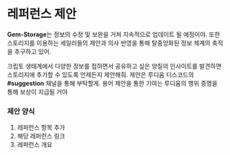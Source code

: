# 레퍼런스 제안

**Gem-Storage**는 정보의 수정 및 보완을 거쳐 지속적으로 업데이트 될 예정이야. 또한 스토리지를 이용하는 세일러들의 제안과 의사 반영을 통해 탈중앙화된 정보 체계의 축적을 추구하고 있어.

크립토 생태계에서 다양한 정보를 접하면서 공유하고 싶은 양질의 인사이트를 발견하면 스토리지에 추가할 수 있도록 언제든지 제안해줘. 제안은 루디움 디스코드의 **#suggestion** 채널을 통해 부탁할게. 용어 제안을 통한 기여는 루디움의 행위 증명을 통해 보상이 지급될 거야



### 제안 양식

1. 레퍼런스 항목 추가
2. 해당 레퍼런스 링크
3. 레퍼런스 개요
